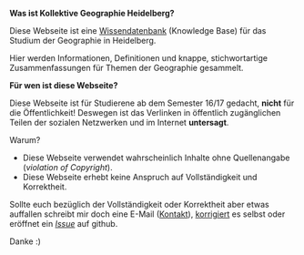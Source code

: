 **Was ist Kollektive Geographie Heidelberg?**

Diese Webseite ist eine [Wissendatenbank](https://de.wikipedia.org/wiki/Wissensdatenbank) (Knowledge Base) für das Studium der Geographie in Heidelberg.

Hier werden Informationen, Definitionen und knappe, stichwortartige Zusammenfassungen für Themen der Geographie gesammelt.

**Für wen ist diese Webseite?**

Diese Webseite ist für Studierene ab dem Semester 16/17 gedacht, **nicht** für die Öffentlichkeit!
Deswegen ist das Verlinken in öffentlich zugänglichen Teilen der sozialen Netzwerken und im Internet **untersagt**. 

Warum?

- Diese Webseite verwendet wahrscheinlich Inhalte ohne Quellenangabe (*violation of Copyright*).
- Diese Webseite erhebt keine Anspruch auf Vollständigkeit und Korrektheit.

Sollte euch bezüglich der Vollständigkeit oder Korrektheit aber etwas auffallen schreibt mir doch eine E-Mail ([Kontakt](/about/kontakt.html)), [korrigiert](contribute.md) es selbst oder eröffnet ein [*Issue*](https://github.com/Kollektive-Geographie-Heidelberg/Kollektive-Geographie-Heidelberg/issues) auf github.

Danke :)
